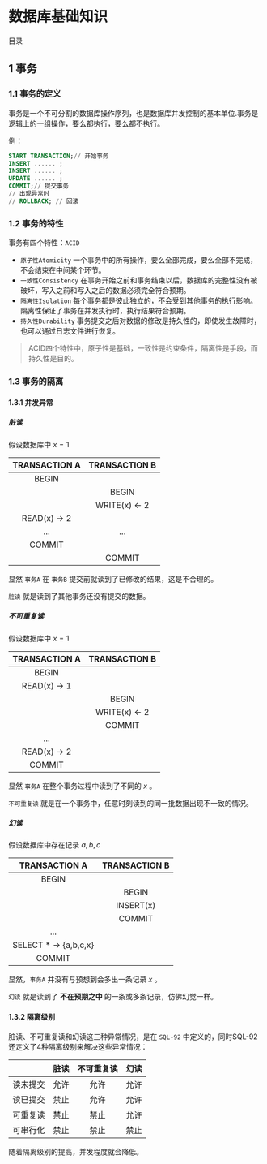 # 数据库基础知识

目录

## 1 事务

### 1.1 事务的定义

事务是一个不可分割的数据库操作序列，也是数据库并发控制的基本单位.事务是逻辑上的一组操作，要么都执行，要么都不执行。

例：

```sql
START TRANSACTION;// 开始事务
INSERT ...... ;
INSERT ...... ;
UPDATE ...... ;
COMMIT;// 提交事务
// 出现异常时
// ROLLBACK; // 回滚
```

### 1.2 事务的特性

事务有四个特性：`ACID`

+ `原子性Atomicity` 一个事务中的所有操作，要么全部完成，要么全部不完成，不会结束在中间某个环节。
+ `一致性Consistency` 在事务开始之前和事务结束以后，数据库的完整性没有被破坏，写入之前和写入之后的数据必须完全符合预期。
+ `隔离性Isolation` 每个事务都是彼此独立的，不会受到其他事务的执行影响。隔离性保证了事务在并发执行时，执行结果符合预期。
+ `持久性Durability` 事务提交之后对数据的修改是持久性的，即使发生故障时，也可以通过日志文件进行恢复。

>ACID四个特性中，原子性是基础，一致性是约束条件，隔离性是手段，而持久性是目的。

### 1.3 事务的隔离

#### 1.3.1 并发异常

##### 脏读

假设数据库中 $x = 1$

| TRANSACTION A | TRANSACTION B |
| :------: | :------: |
| BEGIN |  |
|  | BEGIN |
|  | WRITE(x) <- 2|
| READ(x) -> 2 |  |
| ... | ... |
| COMMIT |  |
|  | COMMIT |

显然 `事务A` 在 `事务B` 提交前就读到了已修改的结果，这是不合理的。

`脏读` 就是读到了其他事务还没有提交的数据。

##### 不可重复读

假设数据库中 $x = 1$

| TRANSACTION A | TRANSACTION B |
| :------: | :------: |
| BEGIN |  |
| READ(x) -> 1 |  |
|  | BEGIN |
|  | WRITE(x) <- 2|
|  | COMMIT |
| ... |  |
| READ(x) -> 2 |  |
| COMMIT |  |

显然 `事务A` 在整个事务过程中读到了不同的 $x$ 。

`不可重复读` 就是在一个事务中，任意时刻读到的同一批数据出现不一致的情况。

##### 幻读

假设数据库中存在记录 ${a,b,c}$

| TRANSACTION A | TRANSACTION B |
| :------: | :------: |
| BEGIN |  |
|  | BEGIN |
|  | INSERT(x) |
|  | COMMIT |
| ... |  |
| SELECT * -> {a,b,c,x} |  |
| COMMIT |  |

显然，`事务A` 并没有与预想到会多出一条记录 $x$ 。

`幻读` 就是读到了 **不在预期之中** 的一条或多条记录，仿佛幻觉一样。

#### 1.3.2 隔离级别

脏读、不可重复读和幻读这三种异常情况，是在 `SQL-92` 中定义的，同时SQL-92还定义了4种隔离级别来解决这些异常情况：

|  | 脏读 | 不可重复读 | 幻读 |
| :------: | :------: | :------: | :------: |
| 读未提交 | 允许 | 允许 | 允许 |
| 读已提交 | 禁止 | 允许 | 允许 |
| 可重复读 | 禁止 | 禁止 | 允许 |
| 可串行化 | 禁止 | 禁止 | 禁止 |

随着隔离级别的提高，并发程度就会降低。
